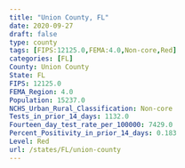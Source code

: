 ```yaml
---
title: "Union County, FL"
date: 2020-09-27
draft: false
type: county
tags: [FIPS:12125.0,FEMA:4.0,Non-core,Red]
categories: [FL]
County: Union County
State: FL
FIPS: 12125.0
FEMA_Region: 4.0
Population: 15237.0
NCHS_Urban_Rural_Classification: Non-core
Tests_in_prior_14_days: 1132.0
Fourteen_day_test_rate_per_100000: 7429.0
Percent_Positivity_in_prior_14_days: 0.183
Level: Red
url: /states/FL/union-county
---
```



